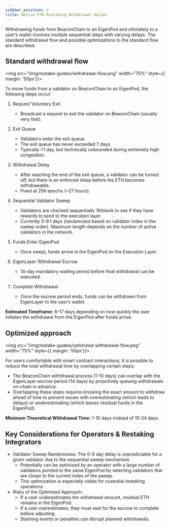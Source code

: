 ```yaml
---
sidebar_position: 2
title: Native ETH Restaking Withdrawal Delays
---
```


Withdrawing funds from BeaconChain to an EigenPod and ultimately to a user’s wallet involves multiple sequential steps with
varying delays. The standard withdrawal flow and possible optimizations to the standard flow are described. 

## Standard withdrawal flow 

<img src="/img/restake-guides/withdrawal-flow.png" width="75%" style={{ margin: '50px'}}>
</img>

To move funds from a validator on BeaconChain to an EigenPod, the following steps occur:
1. Request Voluntary Exit
   * Broadcast a request to exit the validator on BeaconChain (usually very fast).

2. Exit Queue
   * Validators enter the exit queue.
   * The exit queue has never exceeded 7 days.
   * Typically \<1 day, but technically unbounded during extremely high congestion.

3. Withdrawal Delay
   * After reaching the end of the exit queue, a validator can be turned off, but there is an enforced delay before the ETH becomes withdrawable.
   * Fixed at 256 epochs (~27 hours).

4. Sequential Validator Sweep
   * Validators are checked sequentially 16/block to see if they have rewards to send to the execution layer.
   * Currently 0-9.1 days (randomized based on validator index in the sweep order).
     Maximum length depends on the number of active validators in the network.

5. Funds Enter EigenPod
   * Once swept, funds arrive in the EigenPod on the Execution Layer.

6. EigenLayer Withdrawal Escrow
   * 14-day mandatory waiting period before final withdrawal can be executed.

7. Complete Withdrawal
   * Once the escrow period ends, funds can be withdrawn from EigenLayer to the user’s wallet.

**Estimated Timeframe:** 8-17 days depending on how quickly the user initiates the withdrawal from the EigenPod after funds arrive.

## Optimized approach 

<img src="/img/restake-guides/optimized-withdrawal-flow.png" width="75%" style={{ margin: '50px'}}>
</img>

For users comfortable with smart contract interactions, it is possible to reduce the total withdrawal time by overlapping certain steps:
* The BeaconChain withdrawal process (1-10 days) can overlap with the EigenLayer escrow period (14 days) by proactively 
queuing withdrawals on-chain in advance.
* Overlapping these steps requires knowing the exact amount to withdraw ahead of time to prevent issues with overestimating (which leads to delays) or underestimating (which leaves residual funds in the EigenPod).

**Minimum Theoretical Withdrawal Time:** 1-10 days instead of 15-24 days.

## Key Considerations for Operators & Restaking Integrators
* Validator Sweep Randomness: The 0-9 day delay is unpredictable for a given validator due to the sequential sweep mechanism.
  * Potentially can be optimized by an operator with a large number of validators pointed to the same EigenPod by 
  selecting validators that are closer to the current index of the sweep.
  * This optimization is especially viable for custodial restaking operations.
* Risks of the Optimized Approach:
  * If a user underestimates the withdrawal amount, residual ETH remains in the EigenPod.
  * If a user overestimates, they must wait for the escrow to complete before adjusting.
  * Slashing events or penalties can disrupt planned withdrawals.